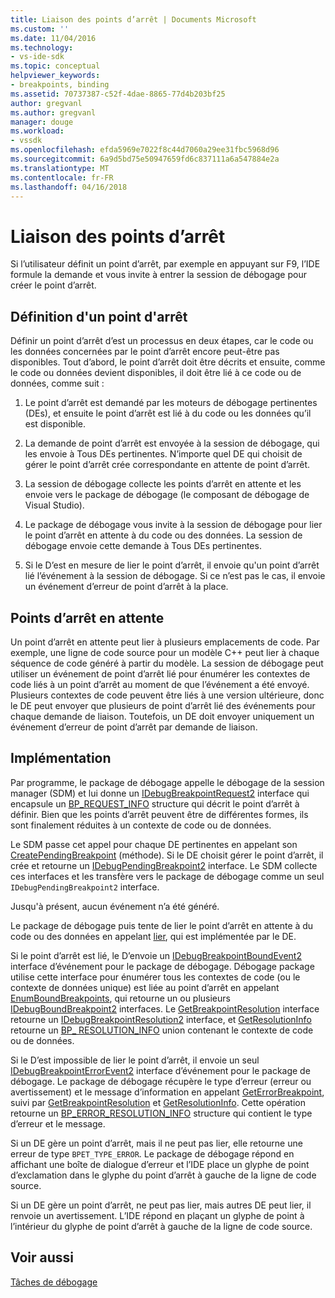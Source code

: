 ```yaml
---
title: Liaison des points d’arrêt | Documents Microsoft
ms.custom: ''
ms.date: 11/04/2016
ms.technology:
- vs-ide-sdk
ms.topic: conceptual
helpviewer_keywords:
- breakpoints, binding
ms.assetid: 70737387-c52f-4dae-8865-77d4b203bf25
author: gregvanl
ms.author: gregvanl
manager: douge
ms.workload:
- vssdk
ms.openlocfilehash: efda5969e7022f8c44d7060a29ee31fbc5968d96
ms.sourcegitcommit: 6a9d5bd75e50947659fd6c837111a6a547884e2a
ms.translationtype: MT
ms.contentlocale: fr-FR
ms.lasthandoff: 04/16/2018
---
```

# <a name="binding-breakpoints"></a>Liaison des points d’arrêt
Si l’utilisateur définit un point d’arrêt, par exemple en appuyant sur F9, l’IDE formule la demande et vous invite à entrer la session de débogage pour créer le point d’arrêt.  
  
## <a name="setting-a-breakpoint"></a>Définition d'un point d'arrêt  
 Définir un point d’arrêt d’est un processus en deux étapes, car le code ou les données concernées par le point d’arrêt encore peut-être pas disponibles. Tout d’abord, le point d’arrêt doit être décrits et ensuite, comme le code ou données devient disponibles, il doit être lié à ce code ou de données, comme suit :  
  
1.  Le point d’arrêt est demandé par les moteurs de débogage pertinentes (DEs), et ensuite le point d’arrêt est lié à du code ou les données qu’il est disponible.  
  
2.  La demande de point d’arrêt est envoyée à la session de débogage, qui les envoie à Tous DEs pertinentes. N’importe quel DE qui choisit de gérer le point d’arrêt crée correspondante en attente de point d’arrêt.  
  
3.  La session de débogage collecte les points d’arrêt en attente et les envoie vers le package de débogage (le composant de débogage de Visual Studio).  
  
4.  Le package de débogage vous invite à la session de débogage pour lier le point d’arrêt en attente à du code ou des données. La session de débogage envoie cette demande à Tous DEs pertinentes.  
  
5.  Si le D’est en mesure de lier le point d’arrêt, il envoie qu'un point d’arrêt lié l’événement à la session de débogage. Si ce n’est pas le cas, il envoie un événement d’erreur de point d’arrêt à la place.  
  
## <a name="pending-breakpoints"></a>Points d’arrêt en attente  
 Un point d’arrêt en attente peut lier à plusieurs emplacements de code. Par exemple, une ligne de code source pour un modèle C++ peut lier à chaque séquence de code généré à partir du modèle. La session de débogage peut utiliser un événement de point d’arrêt lié pour énumérer les contextes de code liés à un point d’arrêt au moment de que l’événement a été envoyé. Plusieurs contextes de code peuvent être liés à une version ultérieure, donc le DE peut envoyer que plusieurs de point d’arrêt lié des événements pour chaque demande de liaison. Toutefois, un DE doit envoyer uniquement un événement d’erreur de point d’arrêt par demande de liaison.  
  
## <a name="implementation"></a>Implémentation  
 Par programme, le package de débogage appelle le débogage de la session manager (SDM) et lui donne un [IDebugBreakpointRequest2](../../extensibility/debugger/reference/idebugbreakpointrequest2.md) interface qui encapsule un [BP_REQUEST_INFO](../../extensibility/debugger/reference/bp-request-info.md) structure qui décrit le point d’arrêt à définir. Bien que les points d’arrêt peuvent être de différentes formes, ils sont finalement réduites à un contexte de code ou de données.  
  
 Le SDM passe cet appel pour chaque DE pertinentes en appelant son [CreatePendingBreakpoint](../../extensibility/debugger/reference/idebugengine2-creatependingbreakpoint.md) (méthode). Si le DE choisit gérer le point d’arrêt, il crée et retourne un [IDebugPendingBreakpoint2](../../extensibility/debugger/reference/idebugpendingbreakpoint2.md) interface. Le SDM collecte ces interfaces et les transfère vers le package de débogage comme un seul `IDebugPendingBreakpoint2` interface.  
  
 Jusqu'à présent, aucun événement n’a été généré.  
  
 Le package de débogage puis tente de lier le point d’arrêt en attente à du code ou des données en appelant [lier](../../extensibility/debugger/reference/idebugpendingbreakpoint2-bind.md), qui est implémentée par le DE.  
  
 Si le point d’arrêt est lié, le D’envoie un [IDebugBreakpointBoundEvent2](../../extensibility/debugger/reference/idebugbreakpointboundevent2.md) interface d’événement pour le package de débogage. Débogage package utilise cette interface pour énumérer tous les contextes de code (ou le contexte de données unique) est liée au point d’arrêt en appelant [EnumBoundBreakpoints](../../extensibility/debugger/reference/idebugbreakpointboundevent2-enumboundbreakpoints.md), qui retourne un ou plusieurs [IDebugBoundBreakpoint2](../../extensibility/debugger/reference/idebugboundbreakpoint2.md) interfaces. Le [GetBreakpointResolution](../../extensibility/debugger/reference/idebugboundbreakpoint2-getbreakpointresolution.md) interface retourne un [IDebugBreakpointResolution2](../../extensibility/debugger/reference/idebugbreakpointresolution2.md) interface, et [GetResolutionInfo](../../extensibility/debugger/reference/idebugbreakpointresolution2-getresolutioninfo.md) retourne un [BP_ RESOLUTION_INFO](../../extensibility/debugger/reference/bp-resolution-info.md) union contenant le contexte de code ou de données.  
  
 Si le D’est impossible de lier le point d’arrêt, il envoie un seul [IDebugBreakpointErrorEvent2](../../extensibility/debugger/reference/idebugbreakpointerrorevent2.md) interface d’événement pour le package de débogage. Le package de débogage récupère le type d’erreur (erreur ou avertissement) et le message d’information en appelant [GetErrorBreakpoint](../../extensibility/debugger/reference/idebugbreakpointerrorevent2-geterrorbreakpoint.md), suivi par [GetBreakpointResolution](../../extensibility/debugger/reference/idebugerrorbreakpoint2-getbreakpointresolution.md) et [ GetResolutionInfo](../../extensibility/debugger/reference/idebugerrorbreakpointresolution2-getresolutioninfo.md). Cette opération retourne un [BP_ERROR_RESOLUTION_INFO](../../extensibility/debugger/reference/bp-error-resolution-info.md) structure qui contient le type d’erreur et le message.  
  
 Si un DE gère un point d’arrêt, mais il ne peut pas lier, elle retourne une erreur de type `BPET_TYPE_ERROR`. Le package de débogage répond en affichant une boîte de dialogue d’erreur et l’IDE place un glyphe de point d’exclamation dans le glyphe du point d’arrêt à gauche de la ligne de code source.  
  
 Si un DE gère un point d’arrêt, ne peut pas lier, mais autres DE peut lier, il renvoie un avertissement. L’IDE répond en plaçant un glyphe de point à l’intérieur du glyphe de point d’arrêt à gauche de la ligne de code source.  
  
## <a name="see-also"></a>Voir aussi  
 [Tâches de débogage](../../extensibility/debugger/debugging-tasks.md)